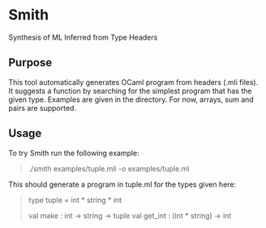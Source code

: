 # Smith
Synthesis of ML Inferred from Type Headers


## Purpose

This tool automatically generates OCaml program from headers (.mli files).
It suggests a function by searching for the simplest program that has the given type.
Examples are given in the <examples> directory.
For now, arrays, sum and pairs are supported.
 

## Usage 

To try Smith run the following example:
> ./smith examples/tuple.mli -o examples/tuple.ml

This should generate a program in tuple.ml for the types given here:

> type tuple = int * string * int
> 
> val make : int -> string -> tuple
> val get_int : (int * string) -> int



